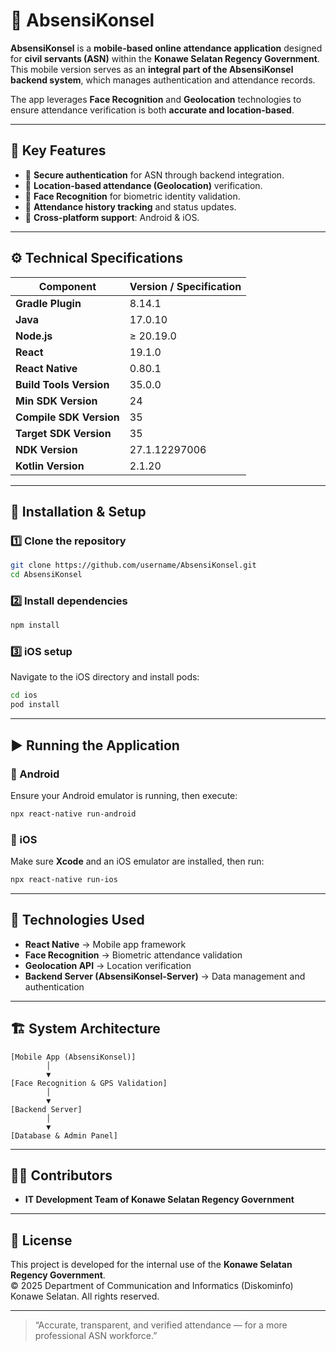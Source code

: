 # 📱 AbsensiKonsel

**AbsensiKonsel** is a **mobile-based online attendance application** designed for **civil servants (ASN)** within the **Konawe Selatan Regency Government**.  
This mobile version serves as an **integral part of the AbsensiKonsel backend system**, which manages authentication and attendance records.

The app leverages **Face Recognition** and **Geolocation** technologies to ensure attendance verification is both **accurate and location-based**.

---

## 🚀 Key Features

- 🔐 **Secure authentication** for ASN through backend integration.
- 📍 **Location-based attendance (Geolocation)** verification.
- 🧠 **Face Recognition** for biometric identity validation.
- 📅 **Attendance history tracking** and status updates.
- 📱 **Cross-platform support**: Android & iOS.

---

## ⚙️ Technical Specifications

| Component               | Version / Specification |
| ----------------------- | ----------------------- |
| **Gradle Plugin**       | 8.14.1                  |
| **Java**                | 17.0.10                 |
| **Node.js**             | ≥ 20.19.0               |
| **React**               | 19.1.0                  |
| **React Native**        | 0.80.1                  |
| **Build Tools Version** | 35.0.0                  |
| **Min SDK Version**     | 24                      |
| **Compile SDK Version** | 35                      |
| **Target SDK Version**  | 35                      |
| **NDK Version**         | 27.1.12297006           |
| **Kotlin Version**      | 2.1.20                  |

---

## 🧩 Installation & Setup

### 1️⃣ Clone the repository

```bash
git clone https://github.com/username/AbsensiKonsel.git
cd AbsensiKonsel
```

### 2️⃣ Install dependencies

```bash
npm install
```

### 3️⃣ iOS setup

Navigate to the iOS directory and install pods:

```bash
cd ios
pod install
```

---

## ▶️ Running the Application

### 🔹 Android

Ensure your Android emulator is running, then execute:

```bash
npx react-native run-android
```

### 🔹 iOS

Make sure **Xcode** and an iOS emulator are installed, then run:

```bash
npx react-native run-ios
```

---

## 🧠 Technologies Used

- **React Native** → Mobile app framework
- **Face Recognition** → Biometric attendance validation
- **Geolocation API** → Location verification
- **Backend Server (AbsensiKonsel-Server)** → Data management and authentication

---

## 🏗️ System Architecture

```
[Mobile App (AbsensiKonsel)]
        │
        ▼
[Face Recognition & GPS Validation]
        │
        ▼
[Backend Server]
        │
        ▼
[Database & Admin Panel]
```

---

## 🧑‍💻 Contributors

- **IT Development Team of Konawe Selatan Regency Government**

---

## 📄 License

This project is developed for the internal use of the **Konawe Selatan Regency Government**.  
© 2025 Department of Communication and Informatics (Diskominfo) Konawe Selatan. All rights reserved.

---

> “Accurate, transparent, and verified attendance — for a more professional ASN workforce.”
